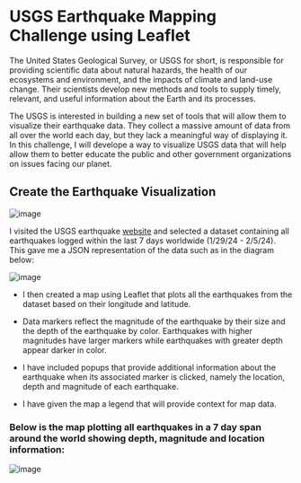 # USGS Earthquake Mapping Challenge using Leaflet

The United States Geological Survey, or USGS for short, is responsible for providing scientific data about natural hazards, the health of our ecosystems and environment, and the impacts of climate and land-use change. Their scientists develop new methods and tools to supply timely, relevant, and useful information about the Earth and its processes.

The USGS is interested in building a new set of tools that will allow them to visualize their earthquake data. They collect a massive amount of data from all over the world each day, but they lack a meaningful way of displaying it. In this challenge, I will develope a way to visualize USGS data that will help allow them to better educate the public and other government organizations on issues facing our planet.

## Create the Earthquake Visualization

![image](https://github.com/meehal0203/leaflet-challenge/assets/146681542/0f5e5f30-6596-4ef5-9303-0917b94e6fae)

I visited the USGS earthquake [website](https://earthquake.usgs.gov/earthquakes/feed/v1.0/geojson.php) and selected a dataset containing all earthquakes logged within the last 7 days worldwide (1/29/24 - 2/5/24). This gave me a JSON representation of the data such as in the diagram below:

![image](https://github.com/meehal0203/leaflet-challenge/assets/146681542/fd8eea43-0a09-4a39-8dba-89ae8586cf04)

* I then created a map using Leaflet that plots all the earthquakes from the dataset based on their longitude and latitude.

* Data markers reflect the magnitude of the earthquake by their size and the depth of the earthquake by color. Earthquakes with higher magnitudes have  larger markers while earthquakes with greater depth appear darker in color.

* I have included popups that provide additional information about the earthquake when its associated marker is clicked, namely the location, depth and magnitude of each earthquake.

* I have given the map a legend that will provide context for map data.

### Below is the map plotting all earthquakes in a 7 day span around the world showing depth, magnitude and location information:

![image](https://github.com/meehal0203/leaflet-challenge/assets/146681542/d98dc235-5cba-43a7-8b99-57a72c58b12d)




